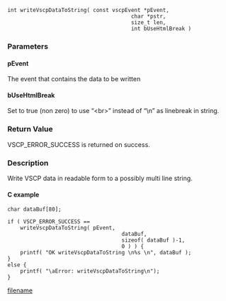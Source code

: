 
```clike
int writeVscpDataToString( const vscpEvent *pEvent, 
                                       char *pstr, 
                                       size_t len,
                                       int bUseHtmlBreak )
```

### Parameters

#### pEvent

The event that contains the data to be written

#### bUseHtmlBreak
Set to true (non zero) to use “\<br\>” instead of “\n” as linebreak in string.


### Return Value
VSCP_ERROR_SUCCESS is returned on success. 

### Description
Write VSCP data in readable form to a possibly multi line string. 

#### C example

```clike
char dataBuf[80];
 
if ( VSCP_ERROR_SUCCESS == 
    writeVscpDataToString( pEvent, 
                                    dataBuf, 
                                    sizeof( dataBuf )-1,
                                    0 ) ) {
    printf( "OK writeVscpDataToString \n%s \n", dataBuf );
}
else {
    printf( "\aError: writeVscpDataToString\n");
}
```

[filename](./bottom_copyright.md ':include')